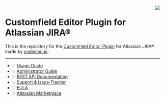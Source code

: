 <img src="https://cloud.githubusercontent.com/assets/17686535/17839034/a007860a-67dc-11e6-88f0-61a53c3da054.png" align="right" />

# Customfield Editor Plugin for Atlassian JIRA®

This is the repository for the [Customfield Editor Plugin](https://codeclou.io/products/customfield-editor-plugin/) for Atlassian JIRA® made by [codeclou.io](https://codeclou.io/).

-----

   * :bulb: [Usage Guide](https://codeclou.io/customfield-editor-plugin/redirect/?/latest/user-guide/)
   * :bulb: [Administrator Guide](https://codeclou.io/customfield-editor-plugin/redirect/?/latest/administrator-guide/)
   * :bulb: [REST API Documentation](https://codeclou.io/customfield-editor-plugin/redirect/?/latest/rest-api/)
   * :bulb: [Support & Issue-Tracker](https://codeclou.io/customfield-editor-plugin/redirect/?/latest/issue-tracker/)
   * :bulb: [EULA](https://codeclou.io/customfield-editor-plugin/redirect/?/latest/license/)
   * :bulb: [Atlassian Marketplace](https://marketplace.atlassian.com/apps/1212096/customfield-editor-plugin)
